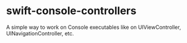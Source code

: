 # swift-console-controllers
A simple way to work on Console executables like on UIViewController, UINavigationController, etc.

